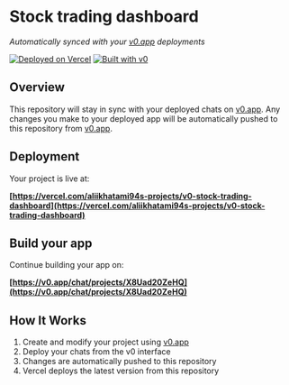 # Stock trading dashboard

*Automatically synced with your [v0.app](https://v0.app) deployments*

[![Deployed on Vercel](https://img.shields.io/badge/Deployed%20on-Vercel-black?style=for-the-badge&logo=vercel)](https://vercel.com/aliikhatami94s-projects/v0-stock-trading-dashboard)
[![Built with v0](https://img.shields.io/badge/Built%20with-v0.app-black?style=for-the-badge)](https://v0.app/chat/projects/X8Uad20ZeHQ)

## Overview

This repository will stay in sync with your deployed chats on [v0.app](https://v0.app).
Any changes you make to your deployed app will be automatically pushed to this repository from [v0.app](https://v0.app).

## Deployment

Your project is live at:

**[https://vercel.com/aliikhatami94s-projects/v0-stock-trading-dashboard](https://vercel.com/aliikhatami94s-projects/v0-stock-trading-dashboard)**

## Build your app

Continue building your app on:

**[https://v0.app/chat/projects/X8Uad20ZeHQ](https://v0.app/chat/projects/X8Uad20ZeHQ)**

## How It Works

1. Create and modify your project using [v0.app](https://v0.app)
2. Deploy your chats from the v0 interface
3. Changes are automatically pushed to this repository
4. Vercel deploys the latest version from this repository
